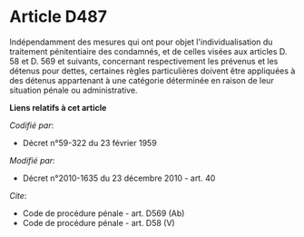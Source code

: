 # Article D487

Indépendamment des mesures qui ont pour objet l'individualisation du traitement pénitentiaire des condamnés, et de celles
visées aux articles D. 58 et D. 569 et suivants, concernant respectivement les prévenus et les détenus pour dettes, certaines
règles particulières doivent être appliquées à des détenus appartenant à une catégorie déterminée en raison de leur situation
pénale ou administrative.

**Liens relatifs à cet article**

_Codifié par_:

  - Décret n°59-322 du 23 février 1959

_Modifié par_:

  - Décret n°2010-1635 du 23 décembre 2010 - art. 40

_Cite_:

  - Code de procédure pénale - art. D569 (Ab)
  - Code de procédure pénale - art. D58 (V)
